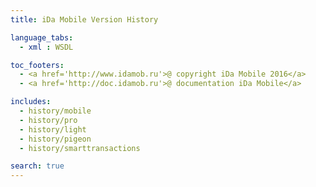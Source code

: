```yaml
---
title: iDa Mobile Version History

language_tabs:
  - xml : WSDL

toc_footers:
  - <a href='http://www.idamob.ru'>@ copyright iDa Mobile 2016</a>
  - <a href='http://doc.idamob.ru'>@ documentation iDa Mobile</a>

includes:
  - history/mobile
  - history/pro
  - history/light
  - history/pigeon
  - history/smarttransactions

search: true
---
```

